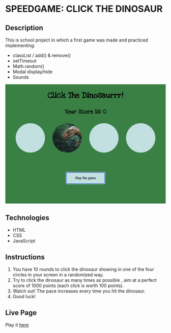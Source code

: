 # SPEEDGAME: CLICK THE DINOSAUR ####

## Description

This is school project in which a first game was made and practiced implementing:
- classList / add() & remove()
- setTimeout
- Math.random()
- Modal display/hide
- Sounds

![alt text](assets/screenshot_speedgame.png)

## Technologies
- HTML
- CSS
- JavaScript

## Instructions

1. You have 10 rounds to click the dinosaur showing in one of the four circles in your screen in a randomized way.
2. Try to click the dinosaur as many times as possible , aim at a perfect score of 1000 points (each click is worth 100 points).
3. Watch out! The pace increases every time you hit the dinosaur.
4. Good luck!

## Live Page

Play it [here](https://public.bc.fi/s2300106/speedgame/)


